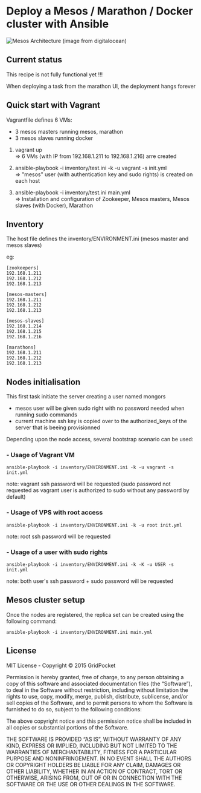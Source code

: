 # Deploy a Mesos / Marathon / Docker cluster with Ansible

![Mesos Architecture](https://assets.digitalocean.com/articles/mesosphere/mesos_architecture.png "Mesos Architecture")
(image from digitalocean)

## Current status

This recipe is not fully functional yet !!!  

When deploying a task from the marathon UI, the deployment hangs forever


## Quick start with Vagrant

Vagrantfile defines 6 VMs:  
- 3 mesos masters running mesos, marathon
- 3 mesos slaves running docker

1. vagrant up  
=> 6 VMs (with IP from 192.168.1.211 to 192.168.1.216) arre created  

2. ansible-playbook -i inventory/test.ini -k -u vagrant -s init.yml  
=> "mesos" user (with authentication key and sudo rights) is created on each host  

3. ansible-playbook -i inventory/test.ini main.yml  
=> Installation and configuration of Zookeeper, Mesos masters, Mesos slaves (with Docker), Marathon

## Inventory

The host file defines the inventory/ENVIRONMENT.ini (mesos master and mesos slaves)

eg:  

    [zookeepers]
    192.168.1.211
    192.168.1.212
    192.168.1.213

    [mesos-masters]
    192.168.1.211
    192.168.1.212
    192.168.1.213

    [mesos-slaves]
    192.168.1.214
    192.168.1.215
    192.168.1.216

    [marathons]
    192.168.1.211
    192.168.1.212
    192.168.1.213

## Nodes initialisation

This first task initiate the server creating a user named mongors
- mesos user will be given sudo right with no password needed when running sudo commands
- current machine ssh key is copied over to the authorized_keys of the server that is beeing provisionned

Depending upon the node access, several bootstrap scenario can be used:

### - Usage of Vagrant VM

    ansible-playbook -i inventory/ENVIRONMENT.ini -k -u vagrant -s init.yml

note: vagrant ssh password will be requested (sudo password not requested as vagrant user is authorized to sudo without any password by default)

### - Usage of VPS with root access

    ansible-playbook -i inventory/ENVIRONMENT.ini -k -u root init.yml

note: root ssh password will be requested

### - Usage of a user with sudo rights

    ansible-playbook -i inventory/ENVIRONMENT.ini -k -K -u USER -s init.yml

note: both user's ssh password + sudo password will be requested

## Mesos cluster setup

Once the nodes are registered, the replica set can be created using the following command:

    ansible-playbook -i inventory/ENVIRONMENT.ini main.yml

## License

MIT License - Copyright © 2015 GridPocket

Permission is hereby granted, free of charge, to any person obtaining a copy of this software and associated documentation files (the “Software”), to deal in the Software without restriction, including without limitation the rights to use, copy, modify, merge, publish, distribute, sublicense, and/or sell copies of the Software, and to permit persons to whom the Software is furnished to do so, subject to the following conditions:

The above copyright notice and this permission notice shall be included in all copies or substantial portions of the Software.

THE SOFTWARE IS PROVIDED “AS IS”, WITHOUT WARRANTY OF ANY KIND, EXPRESS OR IMPLIED, INCLUDING BUT NOT LIMITED TO THE WARRANTIES OF MERCHANTABILITY, FITNESS FOR A PARTICULAR PURPOSE AND NONINFRINGEMENT. IN NO EVENT SHALL THE AUTHORS OR COPYRIGHT HOLDERS BE LIABLE FOR ANY CLAIM, DAMAGES OR OTHER LIABILITY, WHETHER IN AN ACTION OF CONTRACT, TORT OR OTHERWISE, ARISING FROM, OUT OF OR IN CONNECTION WITH THE SOFTWARE OR THE USE OR OTHER DEALINGS IN THE SOFTWARE.
